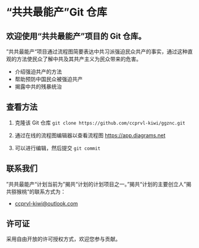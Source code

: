 # “共共最能产”Git 仓库
## 欢迎使用“共共最能产”项目的 Git 仓库。




”共共最能产“项目通过流程图简要表达中共习派强迫民众共产的事实，通过这种直观的方法使民众了解中共及其共产主义为民众带来的危害。

- 介绍强迫共产的方法
- 帮助预防中国民众被强迫共产
- 揭露中共的残暴统治

## 查看方法

1. 克隆该 Git 仓库
``git clone https://github.com/ccprvl-kiwi/ggznc.git``

2. 通过在线的流程图编辑器以查看流程图
https://app.diagrams.net

3. 可以进行编辑，然后提交
``git commit``


## 联系我们

”共共最能产“计划当前为”揭共“计划的计划项目之一。”揭共“计划的主要创立人”揭共猕猴桃“的联系方式为：

- ccprvl-kiwi@outlook.com


## 许可证

采用自由开放的许可授权方式，欢迎您参与贡献。
